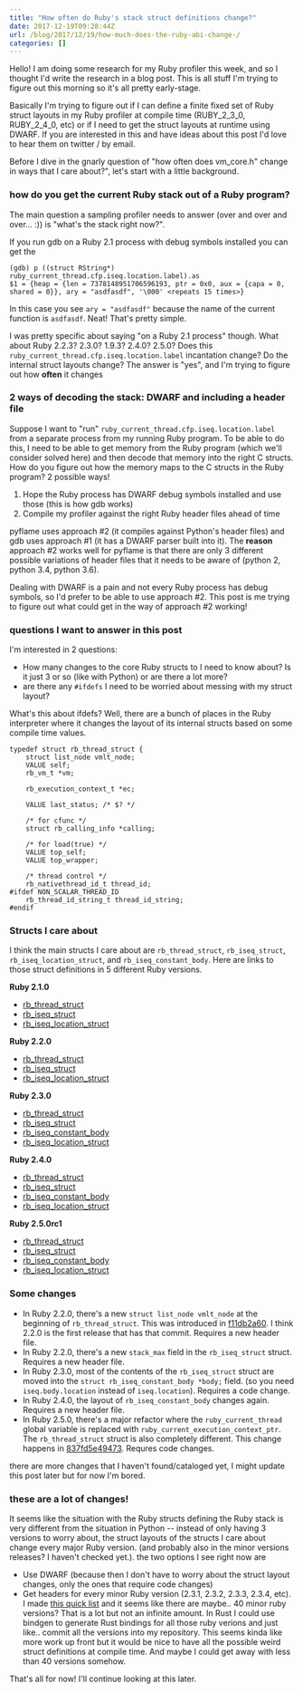```yaml
---
title: "How often do Ruby's stack struct definitions change?"
date: 2017-12-19T09:28:44Z
url: /blog/2017/12/19/how-much-does-the-ruby-abi-change-/
categories: []
---
```


Hello! I am doing some research for my Ruby profiler this week, and so I thought I'd write the
research in a blog post. This is all stuff I'm trying to figure out this morning so it's all pretty
early-stage.

Basically I'm trying to figure out if I can define a finite fixed set of Ruby struct layouts in my
Ruby profiler at compile time (RUBY_2_3_0, RUBY_2_4_0, etc) or if I need to get the struct layouts
at runtime using DWARF. If you are interested in this and have ideas about this post I'd love to
hear them on twitter / by email.

Before I dive in the gnarly question of "how often does vm_core.h" change in ways that I care
about?", let's start with a little background.

### how do you get the current Ruby stack out of a Ruby program?

The main question a sampling profiler needs to answer (over and over and over... :)) is "what's the
stack right now?". 

If you run gdb on a Ruby 2.1 process with debug symbols installed you can get the 

```
(gdb) p ((struct RString*) ruby_current_thread.cfp.iseq.location.label).as
$1 = {heap = {len = 7378148951706596193, ptr = 0x0, aux = {capa = 0, shared = 0}}, ary = "asdfasdf", '\000' <repeats 15 times>}
```

In this case you see `ary = "asdfasdf"` because the name of the current function is `asdfasdf`.
Neat! That's pretty simple.

I was pretty specific about saying "on a Ruby 2.1 process" though. What about Ruby 2.2.3? 2.3.0?
1.9.3? 2.4.0? 2.5.0? Does this `ruby_current_thread.cfp.iseq.location.label` incantation change? Do
the internal struct layouts change? The answer is "yes", and I'm trying to figure out how **often**
it changes

### 2 ways of decoding the stack: DWARF and including a header file

Suppose I want to "run" `ruby_current_thread.cfp.iseq.location.label` from a separate process
from my running Ruby program.  To be able to do this, I need to be able to get memory from the
Ruby program (which we'll consider solved here) and then decode that memory into the right C
structs. How do you figure out how the memory maps to the C structs in the Ruby program? 2 possible ways!

1. Hope the Ruby process has DWARF debug symbols installed and use those (this is how gdb works)
2. Compile my profiler against the right Ruby header files ahead of time

pyflame uses approach #2 (it compiles against Python's header files) and gdb uses approach #1 (it
has a DWARF parser built into it). The **reason** approach #2 works well for pyflame is that there
are only 3 different possible variations of header files that it needs to be aware of (python 2,
python 3.4, python 3.6).

Dealing with DWARF is a pain and not every Ruby process has debug symbols, so I'd prefer to be able
to use approach #2. This post is me trying to figure out what could get in the way of approach #2
working!

### questions I want to answer in this post

I'm interested in 2 questions:

* How many changes to the core Ruby structs to I need to know about? Is it just 3 or so (like with
  Python) or are there a lot more?
* are there any `#ifdefs` I need to be worried about messing with my struct layout?

What's this about ifdefs? Well, there are a bunch of places in the Ruby interpreter where it changes
the layout of its internal structs based on some compile time values.

```
typedef struct rb_thread_struct {
    struct list_node vmlt_node;
    VALUE self;
    rb_vm_t *vm;

    rb_execution_context_t *ec;

    VALUE last_status; /* $? */

    /* for cfunc */
    struct rb_calling_info *calling;

    /* for load(true) */
    VALUE top_self;
    VALUE top_wrapper;

    /* thread control */
    rb_nativethread_id_t thread_id;
#ifdef NON_SCALAR_THREAD_ID
    rb_thread_id_string_t thread_id_string;
#endif
```


### Structs I care about

I think the main structs I care about are `rb_thread_struct`, `rb_iseq_struct`,
`rb_iseq_location_struct`, and `rb_iseq_constant_body`. Here are links to
those struct definitions in 5 different Ruby versions.

**Ruby 2.1.0**

* [rb_thread_struct](https://github.com/ruby/ruby/blob/v2_1_0/vm_core.h#L524-L653)
* [rb_iseq_struct](https://github.com/ruby/ruby/blob/v2_1_0/vm_core.h#L206-L324)
* [rb_iseq_location_struct](https://github.com/ruby/ruby/blob/v2_1_0/vm_core.h#L196-L202)

**Ruby 2.2.0**

* [rb_thread_struct](https://github.com/ruby/ruby/blob/v2_2_0/vm_core.h#L600-L737)
* [rb_iseq_struct](https://github.com/ruby/ruby/blob/v2_2_0/vm_core.h#L197-L348)
* [rb_iseq_location_struct](https://github.com/ruby/ruby/blob/v2_2_0/vm_core.h#L187-L193)

**Ruby 2.3.0**

* [rb_thread_struct](https://github.com/ruby/ruby/blob/v2_3_0/vm_core.h#L666-L778)
* [rb_iseq_struct](https://github.com/ruby/ruby/blob/v2_3_0/vm_core.h#L390-L403)
* [rb_iseq_constant_body](https://github.com/ruby/ruby/blob/v2_3_0/vm_core.h#L267-L386)
* [rb_iseq_location_struct](https://github.com/ruby/ruby/blob/v2_3_0/vm_core.h#L259-L265)

**Ruby 2.4.0**

* [rb_thread_struct](https://github.com/ruby/ruby/blob/v2_4_0/vm_core.h#L699-L821)
* [rb_iseq_struct](https://github.com/ruby/ruby/blob/v2_4_0/vm_core.h#L392-L405)
* [rb_iseq_constant_body](https://github.com/ruby/ruby/blob/v2_4_0/vm_core.h#L272-L388)
* [rb_iseq_location_struct](https://github.com/ruby/ruby/blob/v2_4_0/vm_core.h#L264-L270)

**Ruby 2.5.0rc1**

* [rb_thread_struct](https://github.com/ruby/ruby/blob/v2_5_0_rc1/vm_core.h#L786-L854)
* [rb_iseq_struct](https://github.com/ruby/ruby/blob/v2_5_0_rc1/vm_core.h#L405-L420)
* [rb_iseq_constant_body](https://github.com/ruby/ruby/blob/v2_5_0_rc1/vm_core.h#L285-L401)
* [rb_iseq_location_struct](https://github.com/ruby/ruby/blob/v2_5_0_rc1/vm_core.h#L250-L256)

### Some changes

* In Ruby 2.2.0, there's a new `struct list_node vmlt_node` at the beginning of `rb_thread_struct`. This was introduced
  in [f11db2a60](https://github.com/ruby/ruby/commit/f11db2a60). I think 2.2.0 is the first release
  that has that commit. Requires a new header file.
* In Ruby 2.2.0, there's a new `stack_max` field in the `rb_iseq_struct` struct. Requires a new header file.
* In Ruby 2.3.0, most of the contents of the `rb_iseq_struct` struct are moved into the `struct rb_iseq_constant_body *body;` field. (so you need `iseq.body.location` instead of `iseq.location`). Requires a code change.
* In Ruby 2.4.0, the layout of `rb_iseq_constant_body` changes again. Requires a new header file.
* In Ruby 2.5.0, there's a major refactor where the `ruby_current_thread` global variable is
  replaced with `ruby_current_execution_context_ptr`. The `rb_thread_struct` struct is also
  completely different. This change happens in [837fd5e49473](https://github.com/ruby/ruby/commit/837fd5e494731d7d44786f29e7d6e8c27029806f).
  Requres code changes.

there are more changes that I haven't found/cataloged yet, I might update this post later but for
now I'm bored.

### these are a lot of changes!

It seems like the situation with the Ruby structs defining the Ruby stack is very different from the
situation in Python -- instead of only having 3 versions to worry about, the struct layouts of the
structs I care about change every major Ruby version. (and probably also in the minor versions
releases? I haven't checked yet.). the two options I see right now are

* Use DWARF (because then I don't have to worry about the struct layout changes, only the ones that
  require code changes)
* Get headers for every minor Ruby version (2.3.1, 2.3.2, 2.3.3, 2.3.4, etc). I made [this quick list](https://gist.githubusercontent.com/jvns/6ea9a449dcb4c77f2cf8686bd3a2cd7e/raw/6c7004e70eba0f973f24ca5d7eb30bf027be2b21/ruby-versions.txt) and it seems like there are maybe.. 40 minor ruby versions? That is a lot but not an infinite amount. In Rust I could use bindgen to generate Rust bindings for all those ruby verions and just like.. commit all the versions into my repository. This seems kinda like more work up front but it would be nice to have all the possible weird struct definitions at compile time. And maybe I could get away with less than 40 versions somehow.

That's all for now! I'll continue looking at this later.
